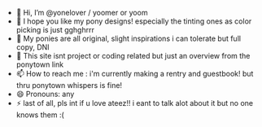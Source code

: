 - 👋 Hi, I’m @yonelover / yoomer or yoom
- 👀 I hope you like my pony designs! especially the tinting ones as color picking is just gghghrrr 
- 🌱 My ponies are all original, slight inspirations i can tolerate but full copy, DNI 
- 💞️ This site isnt project or coding related but just an overview from the ponytown link 
- 📫 How to reach me : i'm currently making a rentry and guestbook! but thru ponytown whispers is fine!
- 😄 Pronouns: any 
- ⚡ last of all, pls int if u love ateez!! i eant to talk alot about it but no one knows them :( 

<!---
yonelover/yonelover is a ✨ special ✨ repository because its `README.md` (this file) appears on your GitHub profile.
You can click the Preview link to take a look at your changes.
--->
